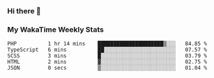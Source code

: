 ### Hi there 👋

<!--
**royschrauwen/royschrauwen** is a ✨ _special_ ✨ repository because its `README.md` (this file) appears on your GitHub profile.

Here are some ideas to get you started:

- 🔭 I’m currently working on ...
- 🌱 I’m currently learning ...
- 👯 I’m looking to collaborate on ...
- 🤔 I’m looking for help with ...
- 💬 Ask me about ...
- 📫 How to reach me: ...
- 😄 Pronouns: ...
- ⚡ Fun fact: ...
-->


### My WakaTime Weekly Stats
<!--START_SECTION:waka-->

```text
PHP          1 hr 14 mins    █████████████████████▒░░░   84.85 %
TypeScript   6 mins          ██░░░░░░░░░░░░░░░░░░░░░░░   07.57 %
SCSS         3 mins          █░░░░░░░░░░░░░░░░░░░░░░░░   03.79 %
HTML         2 mins          ▓░░░░░░░░░░░░░░░░░░░░░░░░   02.75 %
JSON         0 secs          ▒░░░░░░░░░░░░░░░░░░░░░░░░   01.04 %
```

<!--END_SECTION:waka-->
